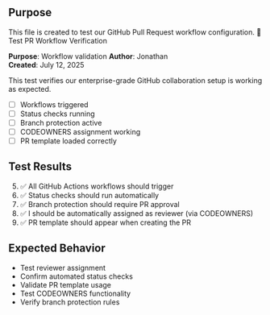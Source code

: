 # 

## Purpose

This file is created to test our GitHub Pull Request workflow configuration.
🧪 Test PR Workflow Verification

**Purpose**: Workflow validation
**Author**: Jonathan  
**Created**: July 12, 2025

This test verifies our enterprise-grade GitHub collaboration setup is working as expected.

- [ ] Workflows triggered
- [ ] Status checks running
- [ ] Branch protection active
- [ ] CODEOWNERS assignment working
- [ ] PR template loaded correctly

## Test Results

5. ✅ All GitHub Actions workflows should trigger
6. ✅ Status checks should run automatically
7. ✅ Branch protection should require PR approval
8. ✅ I should be automatically assigned as reviewer (via CODEOWNERS)
9. ✅ PR template should appear when creating the PR

## Expected Behavior

- Test reviewer assignment
- Confirm automated status checks
- Validate PR template usage
- Test CODEOWNERS functionality
- Verify branch protection rules